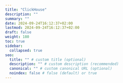 ```yaml
---
title: "ClickHouse"
description: ""
summary: ""
date: 2024-09-24T16:12:37+02:00
lastmod: 2024-09-24T16:12:37+02:00
draft: false
weight: 180
toc: true
sidebar:
  collapsed: true
seo:
  title: "" # custom title (optional)
  description: "" # custom description (recommended)
  canonical: "" # custom canonical URL (optional)
  noindex: false # false (default) or true
---
```

